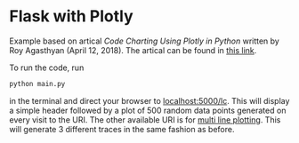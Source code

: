 # Flask with Plotly

Example based on artical *Code Charting Using Plotly in Python* written by Roy Agasthyan (April 12, 2018). The artical can be found in [this link](https://code.tutsplus.com/tutorials/charting-using-plotly-in-python--cms-30286).


To run the code, run
```python
python main.py
```
in the terminal and direct your browser to [localhost:5000/lc](http://localhost:5000/lc). This will display a simple header followed by a plot of 500 random data points generated on every visit to the URI. The other available URI is for [multi line plotting](http://localhost:5000/mlc). This will generate 3 different traces in the same fashion as before.